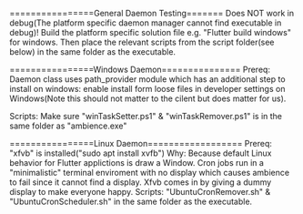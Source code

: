 ================General Daemon Testing=======
Does NOT work in debug(The platform specific daemon manager cannot find executable in debug)!
Build the platform specific solution file e.g. "Flutter build windows" for windows.
Then place the relevant scripts from the script folder(see below) in the same folder as the executable.

================Windows Daemon===============
Prereq: 
    Daemon class uses path_provider module which has an additional step to install on windows: enable install form loose files in developer settings on Windows(Note this should not matter to the cilent but does matter for us).

Scripts: 
    Make sure "winTaskSetter.ps1" & "winTaskRemover.ps1" is in the same folder as "ambience.exe"

================Linux Daemon==================
Prereq:
    "xfvb" is installed("sudo apt install xvfb")
        Why: Because default Linux behavior for Flutter applictions is draw a Window. Cron jobs run in a "minimalistic" terminal enviroment with no display which causes ambience to fail since it cannot find a display. Xfvb comes in by giving a dummy display to make everyone happy.
Scripts:
    "UbuntuCronRemover.sh" & "UbuntuCronScheduler.sh" in the same folder as the executable.